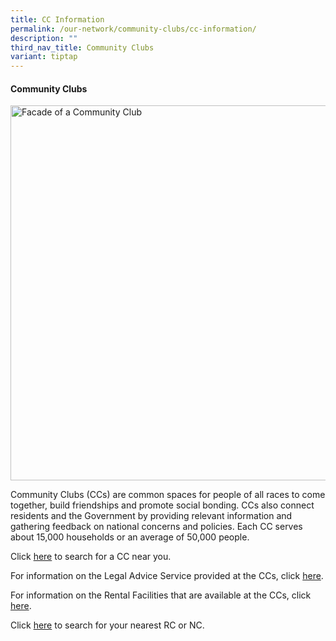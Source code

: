 ```yaml
---
title: CC Information
permalink: /our-network/community-clubs/cc-information/
description: ""
third_nav_title: Community Clubs
variant: tiptap
---
```

<h4>Community Clubs</h4>
<div class="isomer-image-wrapper">
<img style="width:600px" height="auto" width="100%" alt="Facade of a Community Club" src="/images/Our%20Network/Community%20Club/MacPherson%20CC%20Photograph.jpg">
</div>
<p>Community Clubs (CCs) are common spaces for people of all races to come
together, build friendships and promote social bonding. CCs also connect
residents and the Government by providing relevant information and gathering
feedback on national concerns and policies. Each CC serves about 15,000
households or an average of 50,000 people.</p>
<p>Click <a href="https://www.onepa.gov.sg/cc" rel="noopener noreferrer nofollow" target="_blank">here</a> to
search for a CC near you.</p>
<p>For information on the Legal Advice Service provided at the CCs, click
<a href="/our-network/community-clubs/legal-advice-service" rel="noopener noreferrer nofollow" target="_blank">here</a>.</p>
<p>For information on the Rental Facilities that are available at the CCs,
click <a href="/our-network/community-clubs/rentals" rel="noopener noreferrer nofollow" target="_blank">here</a>.</p>
<p>Click <a href="https://www.onepa.gov.sg/rc" rel="noopener noreferrer nofollow" target="_blank">here</a> to
search for your nearest RC or NC.</p>